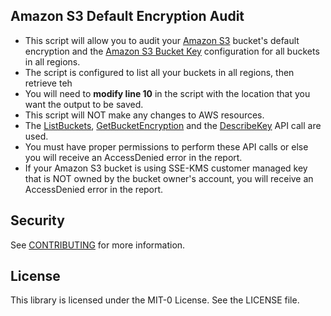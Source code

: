 ## Amazon S3 Default Encryption Audit

- This script will allow you to audit your [Amazon S3](https://aws.amazon.com/s3/) bucket's default encryption and the [Amazon S3 Bucket Key](https://docs.aws.amazon.com/AmazonS3/latest/userguide/bucket-key.html) configuration for all buckets in all regions.
- The script is configured to list all your buckets in all regions, then retrieve teh 
- You will need to **modify line 10** in the script with the location that you want the output to be saved. 
- This script will NOT make any changes to AWS resources. 
- The [ListBuckets](https://docs.aws.amazon.com/AmazonS3/latest/API/API_ListBuckets.html), [GetBucketEncryption](https://docs.aws.amazon.com/AmazonS3/latest/API/API_GetBucketEncryption.html) and the [DescribeKey](https://docs.aws.amazon.com/kms/latest/APIReference/API_DescribeKey.html) API call are used.
- You must have proper permissions to perform these API calls or else you will receive an AccessDenied error in the report. 
- If your Amazon S3 bucket is using SSE-KMS customer managed key that is NOT owned by the bucket owner's account, you will receive an AccessDenied error in the report. 


## Security

See [CONTRIBUTING](CONTRIBUTING.md#security-issue-notifications) for more information.

## License

This library is licensed under the MIT-0 License. See the LICENSE file.

